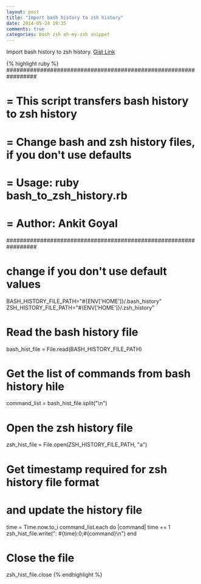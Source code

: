 ```yaml
---
layout: post
title: "Import bash history to zsh history"
date: 2014-05-24 19:35
comments: true
categories: bash zsh oh-my-zsh snippet
---
```


Import bash history to zsh history. [Gist Link](//gist.github.com/goyalankit/a1c88bfc69107f93cda1)

{% highlight ruby %}
#################################################################
# = This script transfers bash history to zsh history
# = Change bash and zsh history files, if you don't use defaults
#
# = Usage: ruby bash_to_zsh_history.rb
#
# = Author: Ankit Goyal
#################################################################

# change if you don't use default values
BASH_HISTORY_FILE_PATH="#{ENV['HOME']}/.bash_history"
ZSH_HISTORY_FILE_PATH="#{ENV['HOME']}/.zsh_history"

# Read the bash history file
bash_hist_file = File.read(BASH_HISTORY_FILE_PATH)

# Get the list of commands from bash history hile
command_list = bash_hist_file.split("\n")

# Open the zsh history file
zsh_hist_file = File.open(ZSH_HISTORY_FILE_PATH, "a")

# Get timestamp required for zsh history file format
# and update the history file
time = Time.now.to_i
command_list.each do |command|
  time += 1
  zsh_hist_file.write(": #{time}:0;#{command}\n")
end

# Close the file
zsh_hist_file.close
{% endhighlight %}


